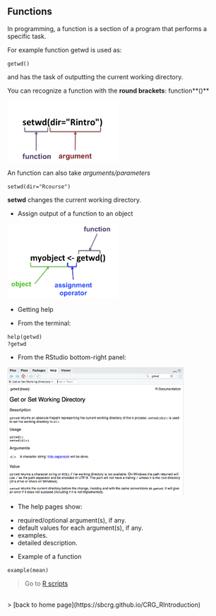 <h2>Functions</h2>

In programming, a function is a section of a program that performs a specific task.

For example function getwd is used as:
```{r}
getwd()
```
and has the task of outputting the current working directory.

You can recognize a function with the **round brackets**: function**()**
 
<img src="images/func_arg1.png"  width="250"/>

An function can also take *arguments/parameters*
```{r}
setwd(dir="Rcourse")
```
**setwd** changes the current working directory. 

* Assign output of a function to an object

<img src="images/func_arg2.png"  width="250"/>

* Getting help

+ From the terminal:

```{r}
help(getwd)
?getwd
```

+ From the RStudio bottom-right panel:
<img src="images/func_help.png"  width="400"/>

* The help pages show:
+ required/optional argument(s), if any.
+ default values for each argument(s), if any.
+ examples.
+ detailed description.

* Example of a function
```{r}
example(mean)
```

 > Go to [R scripts](https://sbcrg.github.io/CRG_RIntroduction/Rscripts)
<br>
> [back to home page](https://sbcrg.github.io/CRG_RIntroduction)

